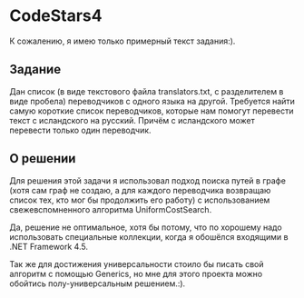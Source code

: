 # CodeStars4

К сожалению, я имею только примерный текст задания:).

## Задание

Дан список (в виде текстового файла translators.txt, с разделителем в виде пробела) переводчиков с одного языка на другой.
Требуется найти самую короткие список переводчиков, которые нам помогут перевести текст с исландского на русский.
Причём с исландского может перевести только один переводчик.

## О решении

Для решения этой задачи я использовал подход поиска путей в графе (хотя сам граф не создаю, а для каждого переводчика возвращаю список тех, кто мог бы продолжить его работу) с использованием свежевспомненного алгоритма UniformCostSearch.

Да, решение не оптимальное, хотя бы потому, что по хорошему надо использовать специальные коллекции, когда я обошёлся входящими в .NET Framework 4.5.

Так же для достижения универсальности стоило бы писать свой алгоритм с помощью Generics, но мне для этого проекта можно обойтись полу-универсальным решением.:).
